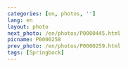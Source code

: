 ```yaml
---
categories: [en, photos, '']
lang: en
layout: photo
next_photo: /en/photos/P0000445.html
picname: P0000258
prev_photo: /en/photos/P0000259.html
tags: [Springbock]
---
```


